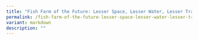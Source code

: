 ```yaml
---
title: "Fish Farm of the Future: Lesser Space, Lesser Water, Lesser Transportation"
permalink: /fish-farm-of-the-future-lesser-space-lesser-water-lesser-transportation/
variant: markdown
description: ""
---
```

